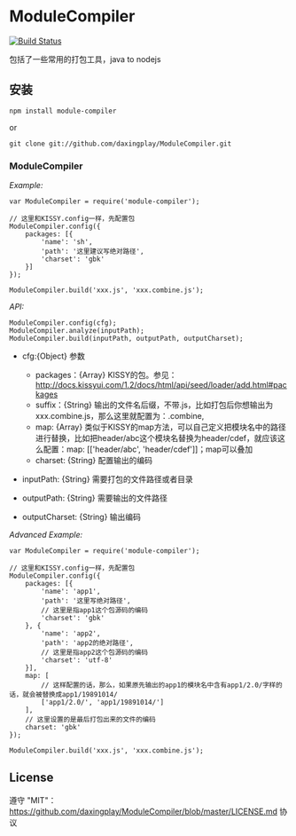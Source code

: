 # ModuleCompiler

[![Build Status](https://secure.travis-ci.org/daxingplay/ModuleCompiler.png)](http://travis-ci.org/daxingplay/ModuleCompiler)

包括了一些常用的打包工具，java to nodejs

## 安装
    npm install module-compiler

or

    git clone git://github.com/daxingplay/ModuleCompiler.git


### ModuleCompiler

*Example:*

    var ModuleCompiler = require('module-compiler');

    // 这里和KISSY.config一样，先配置包
    ModuleCompiler.config({
        packages: [{
            'name': 'sh',
            'path': '这里建议写绝对路径',
            'charset': 'gbk'
        }]
    });

    ModuleCompiler.build('xxx.js', 'xxx.combine.js');

*API:*

    ModuleCompiler.config(cfg);
    ModuleCompiler.analyze(inputPath);
    ModuleCompiler.build(inputPath, outputPath, outputCharset);

* cfg:{Object} 参数

    * packages：{Array} KISSY的包。参见：http://docs.kissyui.com/1.2/docs/html/api/seed/loader/add.html#packages
    * suffix：{String} 输出的文件名后缀，不带.js，比如打包后你想输出为xxx.combine.js，那么这里就配置为：.combine,
    * map: {Array} 类似于KISSY的map方法，可以自己定义把模块名中的路径进行替换，比如把header/abc这个模块名替换为header/cdef，就应该这么配置：map: [['header/abc', 'header/cdef']]；map可以叠加
    * charset: {String} 配置输出的编码

* inputPath: {String} 需要打包的文件路径或者目录
* outputPath: {String} 需要输出的文件路径
* outputCharset: {String} 输出编码

*Advanced Example:*

    var ModuleCompiler = require('module-compiler');

    // 这里和KISSY.config一样，先配置包
    ModuleCompiler.config({
        packages: [{
            'name': 'app1',
            'path': '这里写绝对路径',
            // 这里是指app1这个包源码的编码
            'charset': 'gbk'
        }, {
            'name': 'app2',
            'path': 'app2的绝对路径',
            // 这里是指app2这个包源码的编码
            'charset': 'utf-8'
        }],
        map: [
            // 这样配置的话，那么，如果原先输出的app1的模块名中含有app1/2.0/字样的话，就会被替换成app1/19891014/
            ['app1/2.0/', 'app1/19891014/']
        ],
        // 这里设置的是最后打包出来的文件的编码
        charset: 'gbk'
    });

    ModuleCompiler.build('xxx.js', 'xxx.combine.js');

## License
遵守 "MIT"：https://github.com/daxingplay/ModuleCompiler/blob/master/LICENSE.md 协议